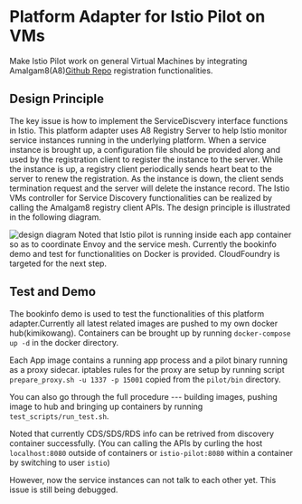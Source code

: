 # Platform Adapter for Istio Pilot on VMs

Make Istio Pilot work on general Virtual Machines by integrating Amalgam8(A8)[Github Repo](https://github.com/amalgam8/amalgam8) registration functionalities.

## Design Principle

The key issue is how to implement the ServiceDiscvery interface functions in Istio. 
This platform adapter uses A8 Registry Server to help Istio monitor service instances running in the underlying platform.
When a service instance is brought up, a configuration file should be provided along and used by the registration client to register the instance to the server. While the instance is up, a registry client periodically sends heart beat to the server to renew the registration. As the instance is down, the client sends termination request and the server will delete the instance record. The Istio VMs controller for Service Discovery functionalities can be realized by calling the Amalgam8 registry client APIs. 
    The design principle is illustrated in the following diagram.

![design diagram](https://cdn.rawgit.com/istio/pilot/platform_vms/bookinfo_istio/vms_design.png)
Noted that Istio pilot is running inside each app container so as to coordinate Envoy and the service mesh.
Currently the bookinfo demo and test for functionalities on Docker is provided. CloudFoundry is targeted for the next step.

## Test and Demo
The bookinfo demo is used to test the functionalities of this platform adapter.Currently all latest related images are pushed to my own docker hub(kimikowang). Containers can be brought up by running `docker-compose up -d` in the docker directory.

Each App image contains a running app process and a pilot binary running as a proxy sidecar. iptables rules for the proxy are setup by running script `prepare_proxy.sh -u 1337 -p 15001` copied from the `pilot/bin` directory.

You can also go through the full procedure --- building images, pushing image to hub and bringing up containers by running `test_scripts/run_test.sh`. 

Noted that currently CDS/SDS/RDS info can be retrived from discovery container successfully. (You can calling the APIs by curling the host `localhost:8080` outside of containers or `istio-pilot:8080` within a container by switching to user `istio`)

However, now the service instances can not talk to each other yet. This issue is still being debugged.
